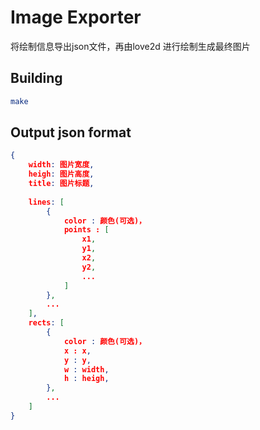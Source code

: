 # Image Exporter
将绘制信息导出json文件，再由love2d 进行绘制生成最终图片


## Building
```sh
make
```

## Output json format
```json
{
    width: 图片宽度,
    heigh: 图片高度,
    title: 图片标题,
    
    lines: [
        {
            color : 颜色(可选)，
            points : [
                x1,
                y1,
                x2,
                y2,
                ...
            ]
        },
        ...
    ],
    rects: [
        {
            color : 颜色(可选)，
            x : x,
            y : y,
            w : width,
            h : heigh,
        },
        ...
    ]
}
```
